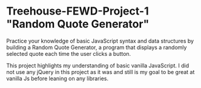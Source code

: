 # Treehouse-FEWD-Project-1 "Random Quote Generator"

Practice your knowledge of basic JavaScript syntax and data structures by building a Random Quote Generator, a program that displays a randomly selected quote each time the user clicks a button. 

This project highlights my understanding of basic vanilla JavaScript.  I did not use any jQuery in this project as it was and still is my goal to be great at vanilla Js before leaning on any libraries.  
